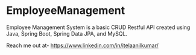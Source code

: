 # EmployeeManagement
Employee Management System is a basic CRUD Restful API created using Java, Spring Boot, Spring Data JPA, and MySQL.

Reach me out at- 
https://www.linkedin.com/in/itelaanilkumar/
